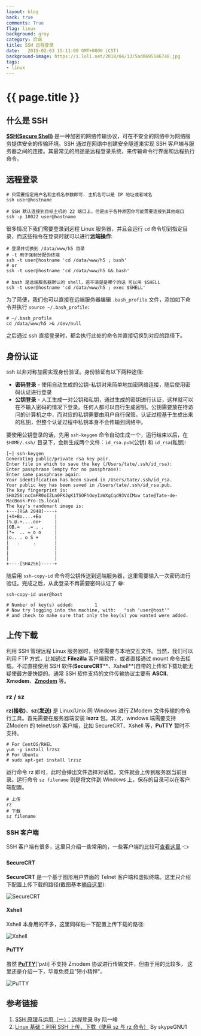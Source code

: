 ```yaml
---
layout: blog
back: true
comments: True
flag: linux
background: gray
category: 后端
title: SSH 远程登录
date:   2019-02-03 15:11:00 GMT+0800 (CST)
background-image: https://i.loli.net/2018/04/13/5ad0695146748.jpg
tags:
- linux
---
```

# {{ page.title }}

## 什么是 SSH

**[SSH(Secure Shell)](https://zh.wikipedia.org/wiki/Secure_Shell)** 是一种加密的网络传输协议，可在不安全的网络中为网络服务提供安全的传输环境。SSH 通过在网络中创建安全隧道来实现 SSH 客户端与服务器之间的连接。其最常见的用途是远程登录系统，来传输命令行界面和远程执行命令。

## 远程登录

```SHELL
# 只需要指定用户名和主机名参数即可. 主机名可以是 IP 地址或者域名
ssh user@hostname

# SSH 默认连接到目标主机的 22 端口上，但是由于各种原因你可能需要连接到其他端口
ssh -p 10022 user@hostname
```

很多情况下我们需要登录到远程 Linux 服务器，并且会运行 `cd` 命令切到指定目录，而这些指令在登录时就可以进行**远端操作**:

```SHELL
# 登录并切换到 /data/www/h5 目录
# -t 用于强制分配伪终端
ssh -t user@hostname 'cd /data/www/h5 ; bash'
# or
ssh -t user@hostname 'cd /data/www/h5 && bash'

# bash 是远端服务器默认的 shell，若不清楚是哪个的话 可以用 $SHELL
ssh -t user@hostname 'cd /data/www/h5 ; exec $SHELL'
```

为了简便，我们也可以直接在远端服务器编辑 `.bash_profile` 文件，添加如下命令并执行 `source ~/.bash_profile`:

```SHELL
# ~/.bash_profile
cd /data/www/h5 >& /dev/null
```

之后通过 ssh 直接登录时，都会执行此处的命令并直接切换到对应的路径下。

## 身份认证

ssh 以非对称加密实现身份验证。身份验证有以下两种途径:

* **密码登录** - 使用自动生成的公钥-私钥对来简单地加密网络连接，随后使用密码认证进行登录
* **公钥登录** - 人工生成一对公钥和私钥，通过生成的密钥进行认证，这样就可以在不输入密码的情况下登录。任何人都可以自行生成密钥。公钥需要放在待访问的计算机之中，而对应的私钥需要由用户自行保管。认证过程基于生成出来的私钥，但整个认证过程中私钥本身不会传输到网络中。

要使用公钥登录的话，先用 `ssh-keygen` 命令自动生成一个，运行结束以后，在 `$HOME/.ssh/` 目录下，会新生成两个文件：`id_rsa.pub`(公钥) 和 `id_rsa`(私钥):

```TEXT
[~] ssh-keygen
Generating public/private rsa key pair.
Enter file in which to save the key (/Users/tate/.ssh/id_rsa):
Enter passphrase (empty for no passphrase):
Enter same passphrase again:
Your identification has been saved in /Users/tate/.ssh/id_rsa.
Your public key has been saved in /Users/tate/.ssh/id_rsa.pub.
The key fingerprint is:
SHA256:ncCmFR0oIZLn0FKJgK1TSOFhOoyIaWXgCqd93VdIMxw tate@Tate-de-MacBook-Pro-15.local
The key's randomart image is:
+---[RSA 2048]----+
|+X+Bo....+Eo     |
|%.@.+....oo+     |
|OB.=   .= . .    |
|*=  .. = o o     |
|o.. . o S +      |
|   .     .       |
|                 |
|                 |
|                 |
+----[SHA256]-----+
```

随后用 `ssh-copy-id` 命令将公钥传送到远端服务器，这里需要输入一次密码进行验证。完成之后，从此登录不再需要密码认证了 😁:

```SHELL
ssh-copy-id user@host

# Number of key(s) added:        1
# Now try logging into the machine, with:   "ssh 'user@host'"
# and check to make sure that only the key(s) you wanted were added.
```

## 上传下载

利用 SSH 管理远程 Linux 服务器时，经常需要与本地交互文件。当然，我们可以利用 FTP 方式，比如通过 **Filezilla** 客户端软件，或者直接通过 mount 命令去挂载。不过直接使用 SSH 软件(**SecureCRT****、Xshell**)自带的上传和下载功能无疑使最方便快捷的。通常 SSH 软件支持的文件传输协议主要有 **ASCII**、**Xmodem**、[**Zmodem**](https://baike.baidu.com/item/ZModem协议) 等。

### rz / sz

**rz(接收)**、**sz(发送)** 是 Linux/Unix 同 Windows 进行 ZModem 文件传输的命令行工具。首先需要在服务器端安装 **lszrz** 包。其次，windows 端需要支持 ZModem 的 telnet/ssh 客户端，比如 SecureCRT、Xshell 等，**PuTTY** 暂时不支持。

```SHELL
# For CentOS/RHEL
yum -y install lrzsz
# For Ubuntu
# sudo apt-get install lrzsz
```

运行命令 rz 即可，此时会弹出文件选择对话框，文件就会上传到服务器当前目录。运行命令 `sz filename` 则是将文件到 Windows 上，保存的目录可以在客户端配置。

```SHELL
# 上传
rz
# 下载
sz filename
```

### SSH 客户端

SSH 客户端有很多，这里只介绍一些常用的，一些客户端的比较可[查看这里](https://zh.wikipedia.org/wiki/SSH客户端比较) 👈

#### SecureCRT

**SecureCRT** 是一个基于图形用户界面的 Telnet 客户端和虚拟终端。这里只介绍下配置上传下载的路径(截图基本[摘自这里](http://blog.51cto.com/skypegnu1/1538371)):

![SecureCRT](http://s3.51cto.com/wyfs02/M00/45/56/wKiom1PniTzQ1nNWAAHEyqLtFF0295.jpg)

#### Xshell

Xshell 本身用的不多，这里同样贴一下配置上传下载的路径:

![Xshell](http://s3.51cto.com/wyfs02/M00/45/56/wKiom1Pni_fS-2EKAAKi4aKC7m0124.jpg)

#### PuTTY

虽然 [**PuTTY**](https://www.putty.org)['pʌti] 不支持 Zmodem 协议进行传输文件，但由于用的比较多， 这里还是介绍一下，毕竟免费且"短小精悍"。

![PuTTY](https://docs.aws.amazon.com/zh_cn/AWSEC2/latest/UserGuide/images/putty-session-config.png)

## 参考链接

1. [SSH 原理与运用（一）：远程登录](http://www.ruanyifeng.com/blog/2011/12/ssh_remote_login.html) By 阮一峰
2. [Linux 基础：利用 SSH 上传、下载（使用 sz 与 rz 命令）](http://blog.51cto.com/skypegnu1/1538371) By skypeGNU1
